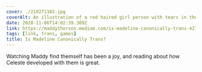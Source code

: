 ```yaml
---
cover: ./210271102.jpg
coverAlt: An illustration of a red haired girl person with tears in their eyes
date: 2020-11-06T14:02:39.309Z
link: https://maddythorson.medium.com/is-madeline-canonically-trans-4277ece02e40
tags: [link, trans, games]
title: Is Madeline Canonically Trans?
---
```


Watching Maddy find themself has been a joy, and reading about how Celeste developed with them is great.
